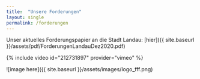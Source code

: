```yaml
---
title:  "Unsere Forderungen"
layout: single
permalink: /forderungen
---
```


Unser aktuelles Forderungspapier an die Stadt Landau:
[hier]({{ site.baseurl }}/assets/pdf/ForderungenLandauDez2020.pdf)

{% include video id="212731897" provider="vimeo" %}

![image here]({{ site.baseurl }}/assets/images/logo_fff.png)

